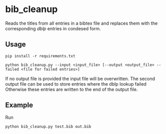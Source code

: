 # bib_cleanup

Reads the titles from all entries in a bibtex file and replaces them with the corresponding _dblp_ entries in condesed form.

## Usage
```
pip install -r requirements.txt

python bib_cleanup.py --input <input_file> [--output <output_file> --failed <file for failed entries>]
```

If no output file is provided the input file will be overwritten. 
The second output file can be used to store entries where the dblp lookup failed 
Otherwise these entries are written to the end of the output file.

## Example
Run
```
python bib_cleanup.py test.bib out.bib
```



